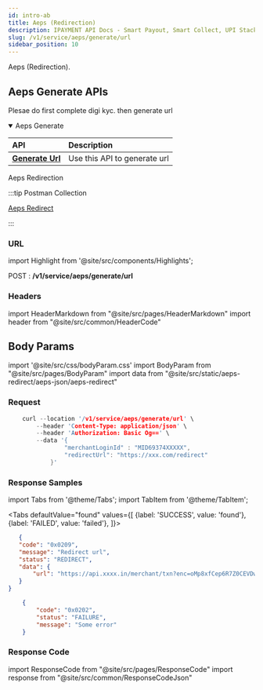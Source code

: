 ```yaml
---
id: intro-ab
title: Aeps (Redirection)
description: IPAYMENT API Docs - Smart Payout, Smart Collect, UPI Stack, Validation Suite, Aeps, Dmt
slug: /v1/service/aeps/generate/url
sidebar_position: 10
---
```


<p>Aeps (Redirection). </p>

## Aeps Generate APIs

<p>Plesae do first complete digi kyc. then generate url</p>
<details open>
<summary> Aeps Generate</summary>

| API                                                                           | Description                                     |
| :---------------------------------------------------------------------------- | :---------------------------------------------- |
| <a href="/docs/v1/service/aeps/generate/url">**Generate Url**</a>| Use this API to generate url

</details>


Aeps Redirection

:::tip Postman Collection

<a href="https://www.google.com" target="_blank">Aeps Redirect</a>

:::

### URL

import Highlight from '@site/src/components/Highlights';

<Highlight className="post">POST</Highlight> : <strong>/v1/service/aeps/generate/url</strong>

### Headers

import HeaderMarkdown from "@site/src/pages/HeaderMarkdown"
import header from "@site/src/common/HeaderCode"

<HeaderMarkdown data={header}/>

## Body Params

import '@site/src/css/bodyParam.css'
import BodyParam from "@site/src/pages/BodyParam"
import data from "@site/src/static/aeps-redirect/aeps-json/aeps-redirect"

<BodyParam data={data}/>

### Request

```c title="Example Request"
    curl --location '/v1/service/aeps/generate/url' \
        --header 'Content-Type: application/json' \
        --header 'Authorization: Basic Og==' \
        --data '{
                "merchantLoginId" : "MID69374XXXXX",
                "redirectUrl": "https://xxx.com/redirect"
            }'
```

### Response Samples

import Tabs from '@theme/Tabs';
import TabItem from '@theme/TabItem';

<Tabs
    defaultValue="found"
    values={[
        {label: 'SUCCESS', value: 'found'},
        {label: 'FAILED', value: 'failed'},
    ]}>

<TabItem value="found">

 ```json
    {
    "code": "0x0209",
    "message": "Redirect url",
    "status": "REDIRECT",
    "data": {
        "url": "https://api.xxxx.in/merchant/txn?enc=oMp8xfCep6R7Z0CEVDwCkbnzxGs%2BqfnNmUuc34CjA3MJ062OFndBAyDSSCq1kITX6%2B%2BPYRw2Ln85LStVPw%3D%3D"
    }
}
 ```

</TabItem>

<TabItem value="failed">

```json
    {
        "code": "0x0202",
        "status": "FAILURE",
        "message": "Some error"
    }
```

</TabItem>
</Tabs>

### Response Code

import ResponseCode from "@site/src/pages/ResponseCode"
import response from "@site/src/common/ResponseCodeJson"

<ResponseCode data={response}/>
